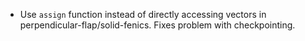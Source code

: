 - Use `assign` function instead of directly accessing vectors in perpendicular-flap/solid-fenics. Fixes problem with checkpointing.
